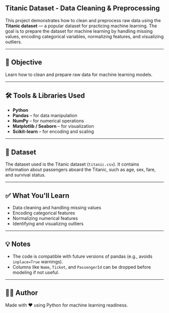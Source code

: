 ## Titanic Dataset - Data Cleaning & Preprocessing

This project demonstrates how to clean and preprocess raw data using the **Titanic dataset** — a popular dataset for practicing machine learning. The goal is to prepare the dataset for machine learning by handling missing values, encoding categorical variables, normalizing features, and visualizing outliers.

---

## 📌 Objective

Learn how to clean and prepare raw data for machine learning models.

---

## 🛠️ Tools & Libraries Used

- **Python**  
- **Pandas** – for data manipulation  
- **NumPy** – for numerical operations  
- **Matplotlib / Seaborn** – for visualization  
- **Scikit-learn** – for encoding and scaling  

---

## 📂 Dataset

The dataset used is the Titanic dataset (`titanic.csv`). It contains information about passengers aboard the Titanic, such as age, sex, fare, and survival status.


---

## ✅ What You'll Learn

- Data cleaning and handling missing values  
- Encoding categorical features  
- Normalizing numerical features  
- Identifying and visualizing outliers  

---


## 💡 Notes

- The code is compatible with future versions of pandas (e.g., avoids `inplace=True` warnings).
- Columns like `Name`, `Ticket`, and `PassengerId` can be dropped before modeling if not useful.

---

## 👩‍💻 Author

Made with ❤️ using Python for machine learning readiness.
